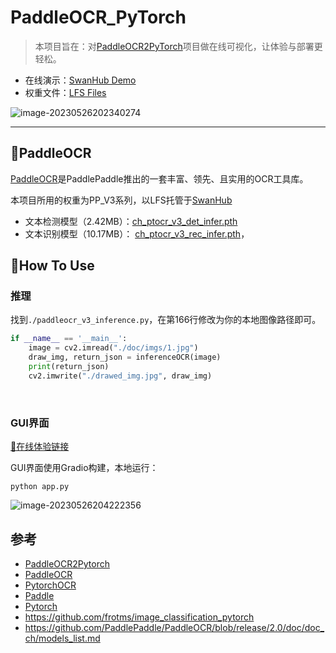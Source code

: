 # PaddleOCR_PyTorch

> 本项目旨在：对[PaddleOCR2PyTorch](https://github.com/frotms/PaddleOCR2Pytorch)项目做在线可视化，让体验与部署更轻松。

- 在线演示：[SwanHub Demo](https://swanhub.co/ZeYiLin/PaddleOCR_PyTorch/demo)
- 权重文件：[LFS Files](https://swanhub.co/ZeYiLin/PaddleOCR_PyTorch/tree/main)

![image-20230526202340274](https://typoraimagbed.oss-cn-beijing.aliyuncs.com/image-20230526202340274.png)

---



## 🚢PaddleOCR

[PaddleOCR](https://github.com/PaddlePaddle/PaddleOCR)是PaddlePaddle推出的一套丰富、领先、且实用的OCR工具库。

本项目所用的权重为PP_V3系列，以LFS托管于[SwanHub](https://swanhub.co/ZeYiLin/PaddleOCR_PyTorch)

- 文本检测模型（2.42MB）：[ch_ptocr_v3_det_infer.pth](https://swanhub.co/ZeYiLin/PaddleOCR_PyTorch/blob/main?path=ch_ptocr_v3_det_infer.pth) 
- 文本识别模型（10.17MB）： [ch_ptocr_v3_rec_infer.pth](https://swanhub.co/ZeYiLin/PaddleOCR_PyTorch/blob/main?path=ch_ptocr_v3_rec_infer.pth)，



## 🔧How To Use

### 推理

找到`./paddleocr_v3_inference.py`，在第166行修改为你的本地图像路径即可。

```python
if __name__ == '__main__':
    image = cv2.imread("./doc/imgs/1.jpg")
    draw_img, return_json = inferenceOCR(image)
    print(return_json)
    cv2.imwrite("./drawed_img.jpg", draw_img)
```

<br>

### GUI界面

[🦢在线体验链接](https://swanhub.co/ZeYiLin/PaddleOCR_PyTorch/demo)

GUI界面使用Gradio构建，本地运行：

```
python app.py
```

![image-20230526204222356](https://typoraimagbed.oss-cn-beijing.aliyuncs.com/image-20230526204222356.png)



## 参考

- [PaddleOCR2Pytorch](https://github.com/frotms/PaddleOCR2Pytorch)
- [PaddleOCR](https://github.com/PaddlePaddle/PaddleOCR)
- [PytorchOCR](https://github.com/WenmuZhou/PytorchOCR)
- [Paddle](https://github.com/PaddlePaddle)
- [Pytorch](https://pytorch.org/)
- https://github.com/frotms/image_classification_pytorch
- https://github.com/PaddlePaddle/PaddleOCR/blob/release/2.0/doc/doc_ch/models_list.md




















